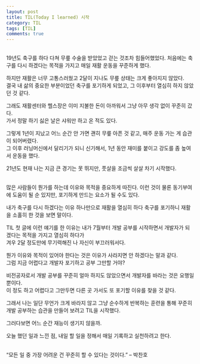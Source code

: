 ```yaml
---
layout: post
title: TIL(Today I learned) 시작 
category: TIL
tags: [TIL]
comments: true
---
```

<br>
19년도 축구를 하다 다쳐 무릎 수술을 받았었고 걷는 것조차 힘들어했었다.   
처음에는 축구를 다시 하겠다는 목적을 가지고 매일 재활 운동을 꾸준하게 했다.

하지만 재활은 너무 고통스러웠고 2달이 지나도 무릎 상태는 크게 좋아지지 않았다.   
결국 내 삶의 중요한 부분이었던 축구를 포기하게 되었고, 그 이후부터 열심히 하지 않았던 것 같다.

그래도 재활센터와 헬스장은 이미 지불한 돈이 아까워서 그냥 아무 생각 없이 꾸준히 갔다.   
가서 정말 하기 싫은 날은 샤워만 하고 온 적도 있다.

그렇게 1년이 지났고 어느 순간 안 가면 괜히 무릎 아픈 것 같고, 매주 운동 가는 게 습관이 되어버렸다.    
그 이후 러닝머신에서 달리기가 되니 신기해서, 1년 동안 재미를 붙이고 강도를 좀 높여서 운동을 했다.   

21년도 현재 나는 지금 큰 경기는 못 뛰지만, 풋살을 조금씩 살살 차기 시작했다.

<br>
많은 사람들이 뭔가를 하는데 이유와 목적을 중요하게 따진다.   
이런 것이 물론 동기부여에 도움이 될 순 있지만, 포기하게 만드는 요소가 될 수도 있다.

내가 축구를 다시 하겠다는 이유 하나만으로 재활을 열심히 하다 축구를 포기하니 재활을 소홀히 한 것을 보면 말이다.

TIL 첫 글에 이런 얘기를 한 이유는 내가 7월부터 개발 공부를 시작하면서 개발자가 되겠다는 목적을 가지고 열심히 하다가   
겨우 2달 정도만에 무기력해진 나 자신이 부끄러워서다.

뭔가 이유와 목적이 있어야 한다는 것은 이유가 사라지면 안 하겠다는 말과 같다.   
그럼 지금 어렵다고 개발자 포기하고 공부 그만할 거야?

비전공자로서 개발 공부를 꾸준히 얼마 하지도 않았으면서 개발자를 바라는 것은 요행일 뿐이다.    
이 정도 하고 어렵다고 그만두면 다른 곳 가서도 또 포기할 이유를 찾을 것 같다.

그래서 나는 일단 무언가 크게 바라지 않고 그냥 순수하게 반복하는 훈련을 통해 꾸준히 개발 공부하는 습관을 만들어 보려고 TIL을 시작했다.

그러다보면 어느 순간 재능이 생기지 않을까.

오늘 했던 일과 느낀 점, 내일 할 일을 정해서 매일 기록하고 실천하려고 한다.   

<br>
“모든 일 중 가장 어려운 건 꾸준히 할 수 있다는 것이다.”   
– 박찬호